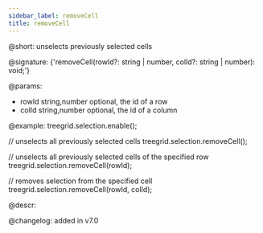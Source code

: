 ```yaml
---
sidebar_label: removeCell
title: removeCell
---          
```


@short: unselects previously selected cells

@signature: {'removeCell(rowId?: string | number, colId?: string | number): void;'}

@params:
- rowId     string,number   optional, the id of a row
- colId     string,number   optional, the id of a column

@example:
treegrid.selection.enable();

// unselects all previously selected cells
treegrid.selection.removeCell();

// unselects all previously selected cells of the specified row
treegrid.selection.removeCell(rowId);

// removes selection from the specified cell
treegrid.selection.removeCell(rowId, colId);

@descr:

@changelog:
added in v7.0

[comment]: # (@related: treegrid/usage_selection.md#removing-selection treegrid/configuration.md#selection)

[comment]: # (@relatedapi: treegrid/api/selection/selection_enable_method.md treegrid/api/selection/selection_setcell_method.md)
